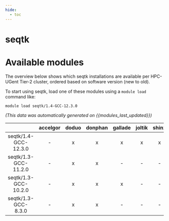 ```yaml
---
hide:
  - toc
---
```


seqtk
=====

# Available modules


The overview below shows which seqtk installations are available per HPC-UGent Tier-2 cluster, ordered based on software version (new to old).

To start using seqtk, load one of these modules using a `module load` command like:

```shell
module load seqtk/1.4-GCC-12.3.0
```

*(This data was automatically generated on {{modules_last_updated}})*  

| |accelgor|doduo|donphan|gallade|joltik|shinx|skitty|
| :---: | :---: | :---: | :---: | :---: | :---: | :---: | :---: |
|seqtk/1.4-GCC-12.3.0|-|x|x|x|x|x|x|
|seqtk/1.3-GCC-11.2.0|-|x|x|-|-|-|-|
|seqtk/1.3-GCC-10.2.0|-|x|x|x|-|-|-|
|seqtk/1.3-GCC-8.3.0|-|x|x|-|-|-|-|
